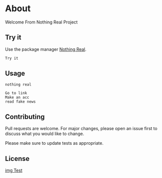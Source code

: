 # About 

Welcome From Nothing Real Project

## Try it

Use the package manager [Nothing Real](https://nothing-real.netlify.app/index.html).

```bash
Try it 
```

## Usage

```Nothing
nothing real 

Go to link
Make an acc 
read fake news
```

## Contributing
Pull requests are welcome. For major changes, please open an issue first to discuss what you would like to change.

Please make sure to update tests as appropriate.

## License
[img Test](https://github.com/amrhassan93/v_controle/blob/master/imgs/tst.jpg)